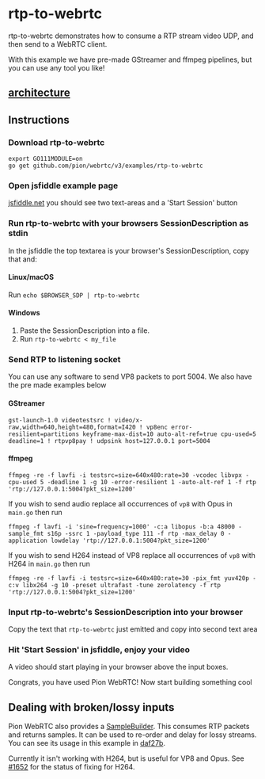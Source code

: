 # rtp-to-webrtc

rtp-to-webrtc demonstrates how to consume a RTP stream video UDP, and then send to a WebRTC client.

With this example we have pre-made GStreamer and ffmpeg pipelines, but you can use any tool you like!

## [architecture](https://viewer.diagrams.net/?tags=%7B%7D&highlight=FFFFFF&edit=_blank&layers=1&nav=1&title=drawio#Uhttps%3A%2F%2Fraw.githubusercontent.com%2Fmohammadne%2Fwebrtc-pion%2Fmaster%2Fexamples%2Frtp-to-webrtc%2Fdrawio)

## Instructions

### Download rtp-to-webrtc

```
export GO111MODULE=on
go get github.com/pion/webrtc/v3/examples/rtp-to-webrtc
```

### Open jsfiddle example page

[jsfiddle.net](https://jsfiddle.net/z7ms3u5r/) you should see two text-areas and a 'Start Session' button

### Run rtp-to-webrtc with your browsers SessionDescription as stdin

In the jsfiddle the top textarea is your browser's SessionDescription, copy that and:

#### Linux/macOS

Run `echo $BROWSER_SDP | rtp-to-webrtc`

#### Windows

1. Paste the SessionDescription into a file.
1. Run `rtp-to-webrtc < my_file`

### Send RTP to listening socket

You can use any software to send VP8 packets to port 5004. We also have the pre made examples below

#### GStreamer

```
gst-launch-1.0 videotestsrc ! video/x-raw,width=640,height=480,format=I420 ! vp8enc error-resilient=partitions keyframe-max-dist=10 auto-alt-ref=true cpu-used=5 deadline=1 ! rtpvp8pay ! udpsink host=127.0.0.1 port=5004
```

#### ffmpeg

```
ffmpeg -re -f lavfi -i testsrc=size=640x480:rate=30 -vcodec libvpx -cpu-used 5 -deadline 1 -g 10 -error-resilient 1 -auto-alt-ref 1 -f rtp 'rtp://127.0.0.1:5004?pkt_size=1200'
```

If you wish to send audio replace all occurrences of `vp8` with Opus in `main.go` then run

```
ffmpeg -f lavfi -i 'sine=frequency=1000' -c:a libopus -b:a 48000 -sample_fmt s16p -ssrc 1 -payload_type 111 -f rtp -max_delay 0 -application lowdelay 'rtp://127.0.0.1:5004?pkt_size=1200'
```

If you wish to send H264 instead of VP8 replace all occurrences of `vp8` with H264 in `main.go` then run

```
ffmpeg -re -f lavfi -i testsrc=size=640x480:rate=30 -pix_fmt yuv420p -c:v libx264 -g 10 -preset ultrafast -tune zerolatency -f rtp 'rtp://127.0.0.1:5004?pkt_size=1200'
```

### Input rtp-to-webrtc's SessionDescription into your browser

Copy the text that `rtp-to-webrtc` just emitted and copy into second text area

### Hit 'Start Session' in jsfiddle, enjoy your video

A video should start playing in your browser above the input boxes.

Congrats, you have used Pion WebRTC! Now start building something cool

## Dealing with broken/lossy inputs

Pion WebRTC also provides a [SampleBuilder](https://pkg.go.dev/github.com/pion/webrtc/v3@v3.0.4/pkg/media/samplebuilder). This consumes RTP packets and returns samples.
It can be used to re-order and delay for lossy streams. You can see its usage in this example in [daf27b](https://github.com/pion/webrtc/commit/daf27bd0598233b57428b7809587ec3c09510413).

Currently it isn't working with H264, but is useful for VP8 and Opus. See [#1652](https://github.com/pion/webrtc/issues/1652) for the status of fixing for H264.
